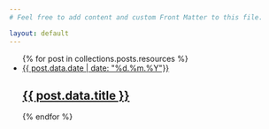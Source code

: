 ```yaml
---
# Feel free to add content and custom Front Matter to this file.

layout: default
---
```


<ul class="grid grid-cols-1 gap-6 mt-6 sm:grid-cols-2">
  {% for post in collections.posts.resources %}
   <li class="w-full h-auto list-item">
      <a class="inline-flex flex-col w-full h-full overflow-hidden grow" href="{{ post.relative_url }}">
        <div class="w-full bg-center bg-cover aspect-video cover-image {{post.class}}" style="background-image: url('{{post.data.image}}'); view-transition-name: post-image-{{post.data.id}}"></div>
        <div class="flex flex-col justify-start h-full gap-2 p-4">
            <span class="date-xs">{{ post.data.date | date: "%d.%m.%Y"}}</span>
            <h2 class="">
              {{ post.data.title }}
            </h2>
        </div>
      </a>
    </li>
  {% endfor %}
</ul>
